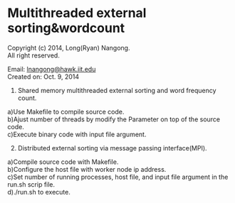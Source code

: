 Multithreaded external sorting&wordcount
========================================
Copyright (c) 2014, Long(Ryan) Nangong.  
All right reserved.

Email: lnangong@hawk.iit.edu  
Created on: Oct. 9, 2014

1. Shared memory multithreaded external sorting and word frequency count.

  a)Use Makefile to compile source code.  
  b)Ajust number of threads by modify the Parameter on top of the source code.  
  c)Execute binary code with input file argument.

2. Distributed external sorting via message passing interface(MPI).  

  a)Compile source code with Makefile.  
  b)Configure the host file with worker node ip address.  
  c)Set number of running processes, host file, and input file argument in the run.sh scrip file.   
  d)./run.sh  to execute.
